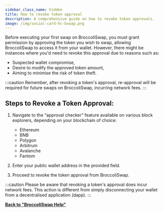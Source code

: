 ```yaml
---
sidebar_class_name: hidden
title: How to revoke token approval
description: A comprehensive guide on how to revoke token approvals.
image: /img/social-card-hc-bswap.png
---
```


Before executing your first swap on BroccoliSwap, you must grant permission by approving the token you wish to swap, allowing BroccoliSwap to access it from your wallet. However, there might be instances where you'd need to revoke this approval due to reasons such as:

- Suspected wallet compromise,
- Desire to modify the approved token amount,
- Aiming to minimise the risk of token theft.

:::caution
Remember, after revoking a token's approval, re-approval will be required for future swaps on BroccoliSwap, incurring network fees.
:::

## Steps to Revoke a Token Approval:

1. Navigate to the “approval checker” feature available on various block explorers, depending on your blockchain of choice:

    - Ethereum
    - BNB
    - Polygon
    - Arbitrum
    - Avalanche
    - Fantom

2. Enter your public wallet address in the provided field.
3. Proceed to revoke the token approval from BroccoliSwap.

:::caution
Please be aware that revoking a token's approval does incur network fees. This action is different from simply disconnecting your wallet from a decentralised application (dapp).
:::



**[Back to "BroccoliSwap Help"](/docs/090-Help-Centre/020-Broccoliswap/001-Index.md)**
